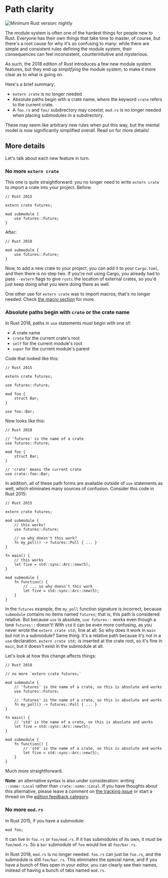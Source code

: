 # Path clarity

![Minimum Rust version: nightly](https://img.shields.io/badge/Minimum%20Rust%20Version-nightly-red.svg)

The module system is often one of the hardest things for people new to Rust. Everyone
has their own things that take time to master, of course, but there's a root
cause for why it's so confusing to many: while there are simple and
consistent rules defining the module system, their consequences can feel
inconsistent, counterintuitive and mysterious.

As such, the 2018 edition of Rust introduces a few new module system
features, but they end up *simplifying* the module system, to make it more
clear as to what is going on.

Here's a brief summary:

* `extern crate` is no longer needed
* Absolute paths begin with a crate name, where the keyword `crate`
  refers to the current crate.
* A `foo.rs` and `foo/` subdirectory may coexist; `mod.rs` is no longer needed
  when placing submodules in a subdirectory.

These may seem like arbitrary new rules when put this way, but the mental
model is now significantly simplified overall. Read on for more details!

## More details

Let's talk about each new feature in turn.

### No more `extern crate`

This one is quite straightforward: you no longer need to write `extern crate` to
import a crate into your project. Before:

```rust,ignore
// Rust 2015

extern crate futures;

mod submodule {
    use futures::Future;
}
```

After:

```rust,ignore
// Rust 2018

mod submodule {
    use futures::Future;
}
```

Now, to add a new crate to your project, you can add it to your `Cargo.toml`,
and then there is no step two. If you're not using Cargo, you already had to pass
`--extern` flags to give `rustc` the location of external crates, so you'd just
keep doing what you were doing there as well.

One other use for `extern crate` was to import macros; that's no longer needed.
Check [the macro section](2018/transitioning/modules/macros.html) for more.

### Absolute paths begin with `crate` or the crate name

In Rust 2018, paths in `use` statements *must* begin with one of:

- A crate name
- `crate` for the current crate's root
- `self` for the current module's root
- `super` for the current module's parent

Code that looked like this:

```rust,ignore
// Rust 2015

extern crate futures;

use futures::Future;

mod foo {
    struct Bar;
}

use foo::Bar;
```

Now looks like this:

```rust,ignore
// Rust 2018

// 'futures' is the name of a crate
use futures::Future;

mod foo {
    struct Bar;
}

// 'crate' means the current crate
use crate::foo::Bar;
```

In addition, all of these path forms are available outside of `use` statements
as well, which eliminates many sources of confusion. Consider this code in Rust
2015:

```rust,ignore
// Rust 2015

extern crate futures;

mod submodule {
    // this works!
    use futures::Future;

    // so why doesn't this work?
    fn my_poll() -> futures::Poll { ... }
}

fn main() {
    // this works
    let five = std::sync::Arc::new(5);
}

mod submodule {
    fn function() {
        // ... so why doesn't this work
        let five = std::sync::Arc::new(5);
    }
}
```

In the `futures` example, the `my_poll` function signature is incorrect, because `submodule`
contains no items named `futures`; that is, this path is considered relative. But because
`use` is absolute, `use futures::` works even though a lone `futures::` doesn't! With `std`
it can be even more confusing, as you never wrote the `extern crate std;` line at all. So
why does it work in `main` but not in a submodule? Same thing: it's a relative path because
it's not in a `use` declaration. `extern crate std;` is inserted at the crate root, so
it's fine in `main`, but it doesn't exist in the submodule at all.

Let's look at how this change affects things:

```rust,ignore
// Rust 2018

// no more `extern crate futures;`

mod submodule {
    // 'futures' is the name of a crate, so this is absolute and works
    use futures::Future;

    // 'futures' is the name of a crate, so this is absolute and works
    fn my_poll() -> futures::Poll { ... }
}

fn main() {
    // 'std' is the name of a crate, so this is absolute and works
    let five = std::sync::Arc::new(5);
}

mod submodule {
    fn function() {
        // 'std' is the name of a crate, so this is absolute and works
        let five = std::sync::Arc::new(5);
    }
}
```

Much more straightforward.

**Note**: an alternative syntax is also under consideration: writing `::some::Local` rather than `crate::some::Local`. If you have thoughts about this alternative, please leave a comment on [the tracking issue](https://github.com/rust-lang/rust/issues/44660) or start a thread on the [edition feedback category](https://internals.rust-lang.org/c/edition-2018-feedback).

### No more `mod.rs`

In Rust 2015, if you have a submodule:

```rust,ignore
mod foo;
```

It can live in `foo.rs` or `foo/mod.rs`. If it has submodules of its own, it
*must* be `foo/mod.rs`. So a `bar` submodule of `foo` would live at
`foo/bar.rs`.

In Rust 2018, `mod.rs` is no longer needed. `foo.rs` can just be `foo.rs`,
and the submodule is still `foo/bar.rs`. This eliminates the special
name, and if you have a bunch of files open in your editor, you can clearly
see their names, instead of having a bunch of tabs named `mod.rs`.
